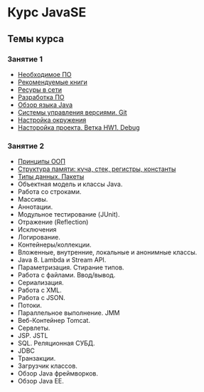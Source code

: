 # Курс JavaSE

## Темы курса
### Занятие 1
 - [Необходимое ПО](intro.md#Необходимое-ПО)
 - [Рекомендуемые книги](intro.md#Рекомендуемые-книги)
 - [Ресуры в сети](intro.md#Ресуры-в-сети)
 - [Разработка ПО](lesson1.md#Разработка-ПО)
 - [Обзор языка Java](lesson1.md#Обзор-языка-java)
 - [Системы управления версиями. Git](lesson1.md#Системы-управления-версиями-git)
 - [Настройка окружения](lesson1.md#Настройка-окружения)
 - [Насторойка проекта. Ветка HW1. Debug](lesson1.md#Насторойка-проекта-Ветка-hw1-debug)
### Занятие 2
 - [Принципы ООП](lesson2.md#Принципы-ООП)
 - [Структура памяти: куча, стек, регистры, константы](lesson2.md#Структура-памяти-куча-стек-регистры-константы)
 - [Типы данных. Пакеты](lesson2.md#Типы-данных-Пакеты)
 - Объектная модель и классы Java.
 - Работа со строками. 
 - Массивы.
 - Аннотации.
 - Модульное тестирование (JUnit). 
 - Отражение (Reflection)
 - Исключения
 - Логирование.
 - Контейнеры/коллекции.
 - Вложенные, внутренние, локальные и анонимные классы.
 - Java 8. Lambda и Stream API.
 - Параметризация. Стирание типов.
 - Работа с файлами. Ввод/вывод.
 - Сериализация. 
 - Работа с XML.
 - Работа с JSON.
 - Потоки. 
 - Параллельное выполнение. JMM
 - Веб-Контейнер Tomcat.
 - Сервлеты.
 - JSP. JSTL
 - SQL. Реляционная СУБД.
 - JDBC
 - Транзакции.
 - Загрузчик классов.
 - Обзор Java фреймворков.
 - Обзор Java EE.

